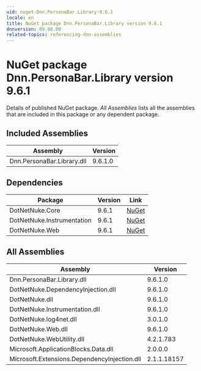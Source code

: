 ```yaml
---
uid: nuget-Dnn.PersonaBar.Library-9.6.1
locale: en
title: NuGet package Dnn.PersonaBar.Library version 9.6.1
dnnversion: 09.08.00
related-topics: referencing-dnn-assemblies
---
```


# NuGet package Dnn.PersonaBar.Library version 9.6.1
Details of published NuGet package.
*All Assemblies* lists all the assemblies that are included in this package or any dependent package.

## Included Assemblies

|Assembly|Version|
|---|---|
|Dnn.PersonaBar.Library.dll|9.6.1.0|

## Dependencies

|Package|Version|Link|
|---|---|---|
|DotNetNuke.Core|9.6.1|[NuGet](https://www.nuget.org/packages/DotNetNuke.Core/9.6.1)|
|DotNetNuke.Instrumentation|9.6.1|[NuGet](https://www.nuget.org/packages/DotNetNuke.Instrumentation/9.6.1)|
|DotNetNuke.Web|9.6.1|[NuGet](https://www.nuget.org/packages/DotNetNuke.Web/9.6.1)|

## All Assemblies

|Assembly|Version|
|---|---|
|Dnn.PersonaBar.Library.dll|9.6.1.0|
|DotNetNuke.DependencyInjection.dll|9.6.1.0|
|DotNetNuke.dll|9.6.1.0|
|DotNetNuke.Instrumentation.dll|9.6.1.0|
|DotNetNuke.log4net.dll|3.0.1.0|
|DotNetNuke.Web.dll|9.6.1.0|
|DotNetNuke.WebUtility.dll|4.2.1.783|
|Microsoft.ApplicationBlocks.Data.dll|2.0.0.0|
|Microsoft.Extensions.DependencyInjection.dll|2.1.1.18157|

